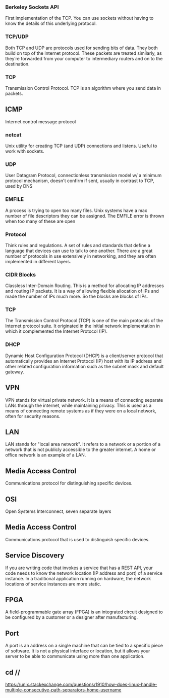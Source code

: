 ### Berkeley Sockets API
First implementation of the TCP. You can use sockets without having to know the details of this underlying protocol.

### TCP/UDP 
Both TCP and UDP are protocols used for sending bits of data. They both build on top of the Internet protocol.  These packets are treated similarly, as they’re forwarded from your computer to intermediary routers and on to the destination.

### TCP 
Transmission Control Protocol. TCP is an algorithm where you send data in packets.

## ICMP
Internet control message protocol

### netcat
Unix utility for creating TCP (and UDP) connections and listens. Useful to work with sockets. 

### UDP  
User Datagram Protocol, connectionless transmission model w/ a minimum protocol mechanism, doesn't confirm if sent, usually in contrast to TCP, used by DNS

### EMFILE  
A process is trying to open too many files. Unix systems have a max number of file descriptors they can be assigned. The EMFILE error is thrown when too many of these are open

### Protocol  
Think rules and regulations. A set of rules and standards that define a language that devices can use to talk to one another. There are a great number of protocols in use extensively in networking, and they are often implemented in different layers.

### CIDR Blocks  
Classless Inter-Domain Routing. This is a method for allocating IP addresses
and routing IP packets. It is a way of allowing flexible allocation of IPs and
made the number of IPs much more. So the blocks are blocks of IPs. 

### TCP  
The Transmission Control Protocol (TCP) is one of the main protocols of the Internet protocol suite. It originated in the initial network implementation in which it complemented the Internet Protocol (IP). 

### DHCP 
Dynamic Host Configuration Protocol (DHCP) is a client/server protocol that automatically provides an Internet Protocol (IP) host with its IP address and other related configuration information such as the subnet mask and default gateway.

## VPN 
VPN stands for virtual private network. It is a means of connecting separate LANs through the internet, while maintaining privacy. This is used as a means of connecting remote systems as if they were on a local network, often for security reasons.

## LAN 
LAN stands for "local area network". It refers to a network or a portion of a network that is not publicly accessible to the greater internet. A home or office network is an example of a LAN.

## Media Access Control 
Communications protocol for distinguishing specific devices. 

## OSI
Open Systems Interconnect, seven separate layers

## Media Access Control
Communications protocol that is used to distinguish specific devices.

## Service Discovery
If you are writing code that invokes a service that has a REST API, your code needs to know the network location (IP address and port) of a service instance. In a traditional application running on hardware, the network locations of service instances are more static. 

## FPGA
A field-programmable gate array (FPGA) is an integrated circuit designed to be configured by a customer or a designer after manufacturing.

## Port
A port is an address on a single machine that can be tied to a specific piece of software. It is not a physical interface or location, but it allows your server to be able to communicate using more than one application.

## cd //
https://unix.stackexchange.com/questions/1910/how-does-linux-handle-multiple-consecutive-path-separators-home-username
